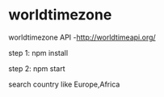 # worldtimezone

worldtimezone API -http://worldtimeapi.org/
 

step 1: npm install

step 2: npm start

search country like Europe,Africa
